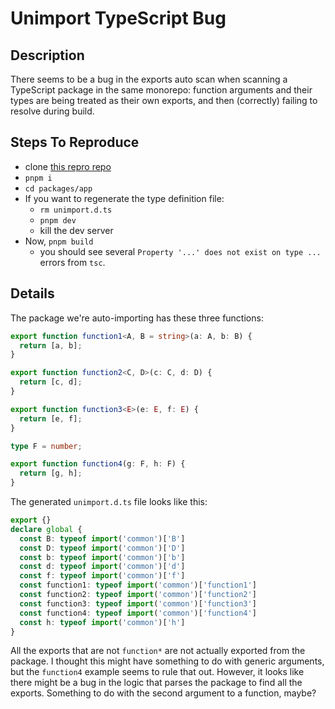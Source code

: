 # Unimport TypeScript Bug

## Description

There seems to be a bug in the exports auto scan when scanning a TypeScript package in the same monorepo: function arguments and their types are being treated as their own exports, and then (correctly) failing to resolve during build.

## Steps To Reproduce

- clone [this repro repo](https://github.com/andrew8088/unimport-ts-bug-repro)
- `pnpm i`
- `cd packages/app`
- If you want to regenerate the type definition file:
    - `rm unimport.d.ts`
    - `pnpm dev`
    - kill the dev server
- Now, `pnpm build`
    - you should see several `Property '...' does not exist on type ...` errors from `tsc`.

## Details

The package we're auto-importing has these three functions:

```ts
export function function1<A, B = string>(a: A, b: B) {
  return [a, b];
}

export function function2<C, D>(c: C, d: D) {
  return [c, d];
}

export function function3<E>(e: E, f: E) {
  return [e, f];
}

type F = number;

export function function4(g: F, h: F) {
  return [g, h];
}
```

The generated `unimport.d.ts` file looks like this:

```ts
export {}
declare global {
  const B: typeof import('common')['B']
  const D: typeof import('common')['D']
  const b: typeof import('common')['b']
  const d: typeof import('common')['d']
  const f: typeof import('common')['f']
  const function1: typeof import('common')['function1']
  const function2: typeof import('common')['function2']
  const function3: typeof import('common')['function3']
  const function4: typeof import('common')['function4']
  const h: typeof import('common')['h']
}
```

All the exports that are not `function*` are not actually exported from the package.
I thought this might have something to do with generic arguments, but the `function4` example seems to rule that out.
However, it looks like there might be a bug in the logic that parses the package to find all the exports.
Something to do with the second argument to a function, maybe?
